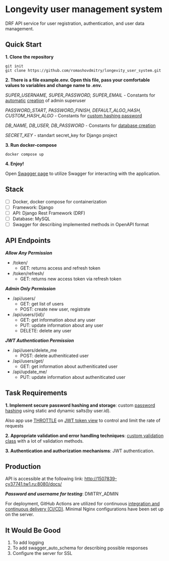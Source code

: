 # Longevity user management system

DRF API service for user registration, authentication, and user data management.

## Quick Start

**1. Clone the repository**

```
git init
git clone https://github.com/romashovdmitry/longevity_user_system.git
```
**2. There is a file example.env. Open this file, pass your comfortable values to variables and change name to .env.**

*SUPER_USERNAME, SUPER_PASSWORD, SUPER_EMAIL* - Constants for [automatic](https://github.com/romashovdmitry/longevity_user_system/blob/8a7151c13ef9207a7ddf85da684e9c5e27ddb395/docker-compose.yml#L10) [creation](https://github.com/romashovdmitry/longevity_user_system/blob/8a7151c13ef9207a7ddf85da684e9c5e27ddb395/user/management/commands/create_super_user.py#L12-L26) of admin superuser

*PASSWORD_START, PASSWORD_FINISH, DEFAULT_ALGO_HASH, CUSTOM_HASH_ALGO* - Constants for [custom hashing password](https://github.com/romashovdmitry/longevity_user_system/blob/8a7151c13ef9207a7ddf85da684e9c5e27ddb395/user/hash.py#L14-L29)

*DB_NAME, DB_USER, DB_PASSWORD* - Constants for [database creation](https://github.com/romashovdmitry/longevity_user_system/blob/8a33f0f546667c2d7e5718156acef2992c8f7532/longevity/settings.py#L76-L85)

*SECRET_KEY* - standart secret_key for Django project

**3. Run docker-compose**

```
docker compose up
```

**4. Enjoy!**

Open [Swagger page](http://127.0.0.1:8080/docs/) to utilize Swagger for interacting with the application. 

## Stack

- [ ] Docker, docker compose for containerization
- [ ] Framework: Django
- [ ] API: Django Rest Framework (DRF)
- [ ] Database: MySQL
- [ ] Swagger for describing implemented methods in OpenAPI format

## API Endpoints

***Allow Any Permission***
- /token/
    - GET: returns access and refresh token
- /token/refresh/
    - GET: returns new access token via refresh token

***Admin Only Permission***
- /api/users/
    - GET: get list of users
    - POST: create new user, registrate
- /api/users/{id}/
  - GET: get information about any user
  - PUT: update information about any user
  - DELETE: delete any user

***JWT Authentication Permission***
- /api/users/delete_me
  - POST: delete autheniticated user
- /api/users/get/
  - GET: get information about autheniticated user
- /api/update_me/
  - PUT: update information about autheniticated user

## Task Requirements

**1. Implement secure password hashing and storage**: custom [password hashing](https://github.com/romashovdmitry/longevity_user_system/blob/f0885b0a09ed4de35ba1483780e3dcb57412ec24/user/hash.py#L14-L29) using static and dynamic salts(by user.id).

Also app use [THROTTLE](https://github.com/romashovdmitry/longevity_user_system/blob/5d32fa40fcbe0f16930f57e2468d4f4b397499dd/longevity/settings.py#L121-L122) on [JWT token view](https://github.com/romashovdmitry/longevity_user_system/blob/5d32fa40fcbe0f16930f57e2468d4f4b397499dd/api/views.py#L115-L116) to control and limit the rate of requests 

**2. Appropriate validation and error handling techniques**: [custom validation class](https://github.com/romashovdmitry/longevity_user_system/blob/f0885b0a09ed4de35ba1483780e3dcb57412ec24/api/validation.py#L13-L138) with a lot of validation methods.

**3. Authentication and authorization mechanisms**: JWT authentication.

## Production

API is accessible at the following link: http://1507839-cy37741.tw1.ru:8080/docs/

***Password and username for testing***: DMITRY_ADMIN

For deployment, GitHub Actions are utilized for continuous [integration and continuous delivery (CI/CD)](https://github.com/romashovdmitry/longevity_user_system/blob/master/.github/workflows/longevity-deploy.yml). Minimal Nginx configurations have been set up on the server.

## It Would Be Good

1. To add logging
2. To add swagger_auto_schema for describing possible responses
3. Configure the server for SSL
